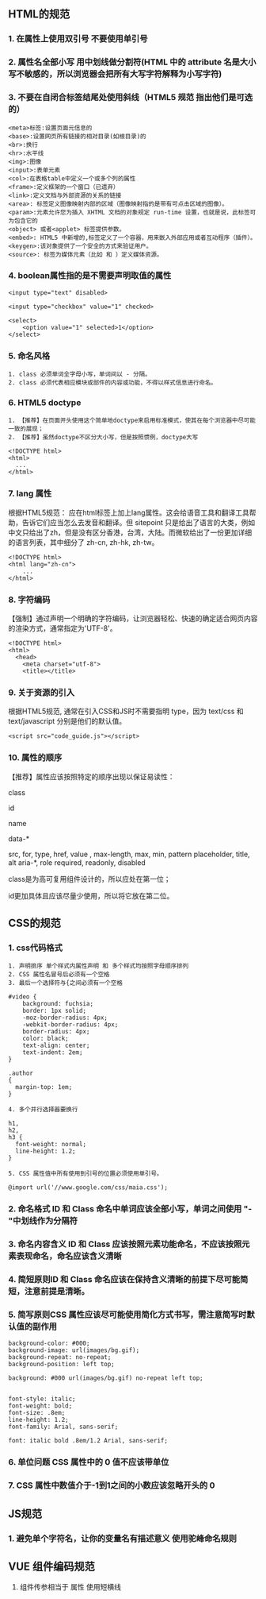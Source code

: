 ## HTML的规范
### 1. 在属性上使用双引号 不要使用单引号
### 2. 属性名全部小写 用中划线做分割符(HTML 中的 attribute 名是大小写不敏感的，所以浏览器会把所有大写字符解释为小写字符)
### 3. 不要在自闭合标签结尾处使用斜线（HTML5 规范 指出他们是可选的）
```
<meta>标签:设置页面元信息的 
<base>:设置网页所有链接的相对目录(如根目录)的 
<br>:换行 
<hr>:水平线 
<img>:图像 
<input>:表单元素 
<col>:在表格table中定义一个或多个列的属性 
<frame>:定义框架的一个窗口（已遗弃） 
<link>:定义文档与外部资源的关系的链接 
<area>: 标签定义图像映射内部的区域（图像映射指的是带有可点击区域的图像）。 
<param>:元素允许您为插入 XHTML 文档的对象规定 run-time 设置，也就是说，此标签可为包含它的 
<object> 或者<applet> 标签提供参数。 
<embed>: HTML5 中新增的,标签定义了一个容器，用来嵌入外部应用或者互动程序（插件）。 
<keygen>:该对象提供了一个安全的方式来验证用户。 
<source>: 标签为媒体元素（比如 和 ）定义媒体资源。
```
### 4. boolean属性指的是不需要声明取值的属性
```
<input type="text" disabled>

<input type="checkbox" value="1" checked>

<select>
    <option value="1" selected>1</option>
</select>
```
### 5. 命名风格
    1. class 必须单词全字母小写，单词间以 - 分隔。
    2. class 必须代表相应模块或部件的内容或功能，不得以样式信息进行命名。
### 6. HTML5 doctype
    1. 【推荐】在页面开头使用这个简单地doctype来启用标准模式，使其在每个浏览器中尽可能一致的展现；
    2. 【推荐】虽然doctype不区分大小写，但是按照惯例，doctype大写
```
<!DOCTYPE html>
<html>
  ...
</html>
```
### 7. lang 属性
根据HTML5规范： 应在html标签上加上lang属性。这会给语音工具和翻译工具帮助，告诉它们应当怎么去发音和翻译。但 sitepoint 只是给出了语言的大类，例如中文只给出了zh，但是没有区分香港，台湾，大陆。而微软给出了一份更加详细的语言列表，其中细分了 zh-cn, zh-hk, zh-tw。
```
<!DOCTYPE html>
<html lang="zh-cn">
    ...
</html>
```
### 8. 字符编码
【强制】通过声明一个明确的字符编码，让浏览器轻松、快速的确定适合网页内容的渲染方式，通常指定为'UTF-8'。
```
<!DOCTYPE html>
<html>
  <head>
    <meta charset="utf-8">
    <title></title>
```
### 9. 关于资源的引入
根据HTML5规范, 通常在引入CSS和JS时不需要指明 type，因为 text/css 和 text/javascript 分别是他们的默认值。
```
<script src="code_guide.js"></script> 
```
### 10. 属性的顺序
【推荐】属性应该按照特定的顺序出现以保证易读性：

class

id

name

data-*

src, for, type, href, value , max-length, max, min, pattern
placeholder, title, alt
aria-*, role
required, readonly, disabled

class是为高可复用组件设计的，所以应处在第一位；

id更加具体且应该尽量少使用，所以将它放在第二位。


## CSS的规范
### 1. css代码格式
    1. 声明排序 单个样式内属性声明 和 多个样式均按照字母顺序排列
    2. CSS 属性名冒号后必须有一个空格
    3. 最后一个选择符与{之间必须有一个空格
```
#video {
    background: fuchsia;
    border: 1px solid;
    -moz-border-radius: 4px;
    -webkit-border-radius: 4px;
    border-radius: 4px;
    color: black;
    text-align: center;
    text-indent: 2em;
}

.author
{
  margin-top: 1em;
}

```
    4. 多个并行选择器要换行
```
h1,
h2,
h3 {
  font-weight: normal;
  line-height: 1.2;
}

```
    5. CSS 属性值中所有使用到引号的位置必须使用单引号。
```
@import url('//www.google.com/css/maia.css');
```
### 2. 命名格式 ID 和 Class 命名中单词应该全部小写，单词之间使用 "-"中划线作为分隔符
### 3. 命名内容含义 ID 和 Class 应该按照元素功能命名，不应该按照元素表现命名，命名应该含义清晰
### 4. 简短原则ID 和 Class 命名应该在保持含义清晰的前提下尽可能简短，注意前提是清晰。
### 5. 简写原则CSS 属性应该尽可能使用简化方式书写，需注意简写时默认值的副作用
```
background-color: #000;
background-image: url(images/bg.gif);
background-repeat: no-repeat;
background-position: left top;

background: #000 url(images/bg.gif) no-repeat left top;


font-style: italic;
font-weight: bold;
font-size: .8em;
line-height: 1.2;
font-family: Arial, sans-serif;

font: italic bold .8em/1.2 Arial, sans-serif;
```
### 6. 单位问题 CSS 属性中的 0 值不应该带单位
### 7. CSS 属性中数值介于-1到1之间的小数应该忽略开头的 0


## JS规范
### 1. 避免单个字符名，让你的变量名有描述意义 使用驼峰命名规则

## VUE 组件编码规范
1. 组件传参相当于 属性 使用短横线







